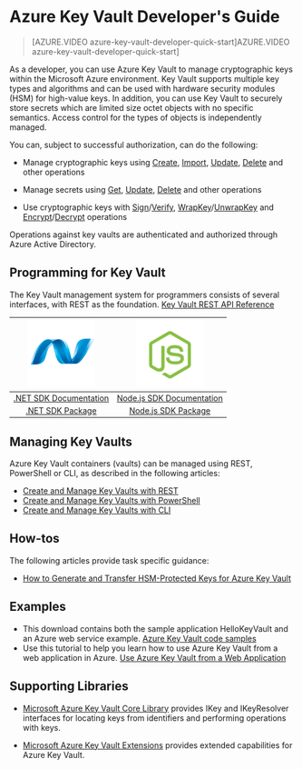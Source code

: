<properties
   pageTitle="Key Vault Developer's Guide | Microsoft Azure"
   description="Developers can use Azure Key Vault to manage cryptographic keys within the Microsoft Azure environment. "
   services="key-vault"
   documentationCenter=""
   authors="BrucePerlerMS"
   manager="mbaldwin"
   editor="bruceper" />

<tags
   ms.service="key-vault"
   ms.devlang="na"
   ms.topic="article"
   ms.tgt_pltfrm="na"
   ms.workload="identity"
   ms.date="1/19/2016"
   ms.author="bruceper" />

# Azure Key Vault Developer's Guide
> [AZURE.VIDEO azure-key-vault-developer-quick-start]AZURE.VIDEO azure-key-vault-developer-quick-start]
> 
> 
As a developer, you can use Azure Key Vault to manage cryptographic keys within the Microsoft Azure environment. Key Vault supports multiple key types and algorithms and can be used with hardware security modules (HSM) for high-value keys. In addition, you can use Key Vault to securely store secrets which are limited size octet objects with no specific semantics. Access control for the types of objects is independently managed.

You can, subject to successful authorization, can do the following:

* Manage cryptographic keys using [Create](https://msdn.microsoft.com/library/azure/dn903634.aspx), [Import](https://msdn.microsoft.com/library/azure/dn903626.aspx), [Update](https://msdn.microsoft.com/library/azure/dn903616.aspx), [Delete](https://msdn.microsoft.com/library/azure/dn903611.aspx) and other operations

* Manage secrets using [Get](https://msdn.microsoft.com/library/azure/dn903633.aspx), [Update](https://msdn.microsoft.com/library/azure/dn986818.aspx), [Delete](https://msdn.microsoft.com/library/azure/dn903613.aspx) and other operations

* Use cryptographic keys with [Sign](https://msdn.microsoft.com/library/azure/dn878096.aspx)/[Verify](https://msdn.microsoft.com/library/azure/dn878082.aspx), [WrapKey](https://msdn.microsoft.com/library/azure/dn878066.aspx)/[UnwrapKey](https://msdn.microsoft.com/library/azure/dn878079.aspx) and [Encrypt](https://msdn.microsoft.com/library/azure/dn878060.aspx)/[Decrypt](https://msdn.microsoft.com/library/azure/dn878097.aspx) operations


Operations against key vaults are authenticated and authorized through Azure Active Directory.

## Programming for Key Vault
The Key Vault management system for programmers consists of several interfaces, with REST as the foundation.
[Key Vault REST API Reference](https://msdn.microsoft.com/library/azure/dn903609.aspx)

| [![.NET](./media/key-vault-developers-guide/net.png)](https://msdn.microsoft.com/library/azure/dn903301.aspx) | [![Node.js](./media/key-vault-developers-guide/nodejs.png)](http://azure.github.io/azure-sdk-for-node/azure-arm-keyvault/latest) |
|:---:|:---:|
| [.NET SDK Documentation](https://msdn.microsoft.com/library/azure/dn903301.aspx) |[Node.js SDK Documentation](http://azure.github.io/azure-sdk-for-node/azure-arm-keyvault/latest) |
| [.NET SDK Package](https://azure.microsoft.com/en-us/documentation/api/) |[Node.js SDK Package](https://www.npmjs.com/package/azure-keyvault) |

## Managing Key Vaults
Azure Key Vault containers (vaults) can be managed using REST, PowerShell or CLI, as described in the following articles:

* [Create and Manage Key Vaults with REST](https://msdn.microsoft.com/library/azure/mt620024.aspx)
* [Create and Manage Key Vaults with PowerShell](key-vault-get-started.md)
* [Create and Manage Key Vaults with CLI](key-vault-manage-with-cli.md)

## How-tos
The following articles provide task specific guidance:

* [How to Generate and Transfer HSM-Protected Keys for Azure Key Vault](key-vault-hsm-protected-keys.md)

## Examples
* This download contains both the sample application HelloKeyVault and an Azure web service example. [Azure Key Vault code samples](http://www.microsoft.com/download/details.aspx?id=45343)
* Use this tutorial to help you learn how to use Azure Key Vault from a web application in Azure. [Use Azure Key Vault from a Web Application](key-vault-use-from-web-application.md)

## Supporting Libraries
* [Microsoft Azure Key Vault Core Library](http://www.nuget.org/packages/Microsoft.Azure.KeyVault.Core/1.0.0) provides IKey and IKeyResolver interfaces for locating keys from identifiers and performing operations with keys.

* [Microsoft Azure Key Vault Extensions](http://www.nuget.org/packages/Microsoft.Azure.KeyVault.Extensions/1.0.0) provides extended capabilities for Azure Key Vault.


